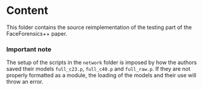 # Content

This folder contains the source reimplementation of the testing part of the FaceForensics++ paper.

### Important note

The setup of the scripts in the ``network`` folder is imposed by how the authors saved their models ``full_c23.p``, ``full_c40.p`` and ``full_raw.p``. If they are not properly formatted as a module, the loading of the models and their use will throw an error.
